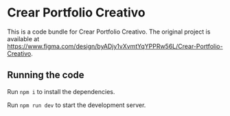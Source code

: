 
  # Crear Portfolio Creativo

  This is a code bundle for Crear Portfolio Creativo. The original project is available at https://www.figma.com/design/byADjy1vXvmtYqYPPRw56L/Crear-Portfolio-Creativo.

  ## Running the code

  Run `npm i` to install the dependencies.

  Run `npm run dev` to start the development server.
  